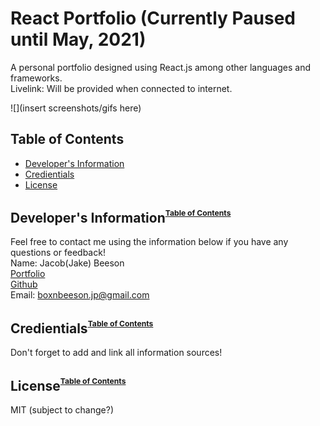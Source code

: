 # React Portfolio (Currently Paused until May, 2021)
  A personal portfolio designed using React.js among other languages and frameworks.
  <br>
  Livelink: Will be provided when connected to internet.
  
  ![](insert screenshots/gifs here)

  ## <a name="toc">Table of Contents</a>
  * [Developer's Information](#devInfo)
  * [Credientials](#credientials)
  * [License](#license)

  ## <a name="devInfo">Developer's Information</a><sup><sup><sub>[Table of Contents](#toc)</sub></sup></sup>
  Feel free to contact me using the information below if you have any questions or feedback!
  <br>
  Name: Jacob(Jake) Beeson
  <br>
  [Portfolio](https://boxnbeeson.github.io/Portfolio/)
  <br>
  [Github](https://github.com/boxnbeeson)
  <br>
  Email: boxnbeeson.jp@gmail.com

  ## <a name="credientials">Credientials</a><sup><sup><sub>[Table of Contents](#toc)</sub></sup></sup>

  Don't forget to add and link all information sources!

  ## <a name="license">License</a><sup><sup><sub>[Table of Contents](#toc)</sub></sup></sup>
  MIT (subject to change?)
